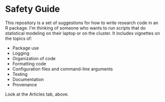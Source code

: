 # Safety Guide

This repository is a set of suggestions for how to write research code in an R package. I'm thinking of someone who wants to run scripts that do statistical modeling on their laptop or on the cluster. It includes vignettes on the topics of:

- Package use
- Logging
- Organization of code
- Formatting code
- Configuration files and command-line arguments
- Testing
- Documentation
- Provenance

Look at the Articles tab, above.
